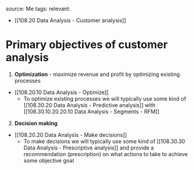 source: Me
tags: 
relevant: 
- [[108.20 Data Analysis - Customer analysis]]

# Primary objectives of customer analysis

1. **Optimization** - maximize revenue and profit by optimizing existing processes
- [[108.20.10 Data Analysis - Optimize]]
	- To optimize existing processes we will typically use some kind of [[108.30.20 Data Analysis - Predictive analysis]] with [[108.30.10.20.20.10 Data Analysis - Segments - RFM]]
2. **Decision making**
- [[108.20.20 Data Analysis - Make decisions]]
	- To make decisions we will typically use some kind of [[108.30.30 Data Analysis - Prescriptive analysis]] and provide a recommendation (prescription) on what actions to take to achieve some objective goal
